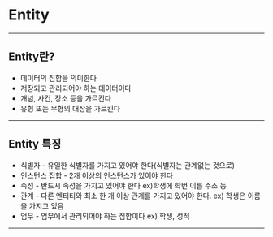 # Entity

---

## Entity란?

- 데이터의 집합을 의미한다
- 저장되고 관리되어야 하는 데이터이다
- 개념, 사건, 장소 등을 가르킨다
- 유형 또는 무형의 대상을 가르킨다

---

## Entity 특징

- 식별자 - 유일한 식별자를 가지고 있어야 한다(식별자는 관계없는 것으로)
- 인스턴스 집합 - 2개 이상의 인스턴스가 있어야 한다
- 속성 - 반드시 속성을 가지고 있어야 한다 ex)학생에 학번 이름 주소 등
- 관계 - 다른 엔티티와 최소 한 개 이상 관계를 가지고 있어야 한다. ex) 학생은 이름을 가지고 있음
- 업무 - 업무에서 관리되어야 하는 집합이다 ex) 학생, 성적

---